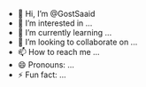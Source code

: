 - 👋 Hi, I’m @GostSaaid
- 👀 I’m interested in ...
- 🌱 I’m currently learning ...
- 💞️ I’m looking to collaborate on ...
- 📫 How to reach me ...
- 😄 Pronouns: ...
- ⚡ Fun fact: ...

<!---
GostSaaid/GostSaaid is a ✨ special ✨ repository because its `README.md` (this file) appears on your GitHub profile.
You can click the Preview link to take a look at your changes.
--->

